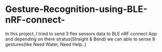 # Gesture-Recognition-using-BLE-nRF-connect-

In this project, I tried to send 3 flex sensors data to BLE nRF connect App and depending on there stratus(Straight & Bend) we can able to sense 8 gestures(like Need Water, Need Help..)
